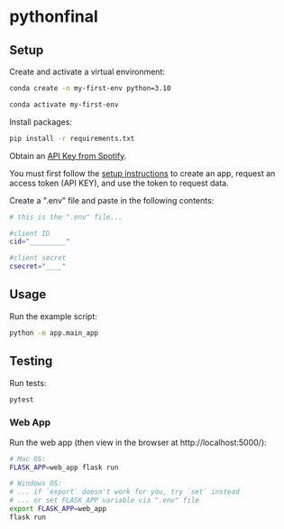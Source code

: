 # pythonfinal

## Setup

Create and activate a virtual environment:

```sh
conda create -n my-first-env python=3.10

conda activate my-first-env
```

Install packages:
```sh
pip install -r requirements.txt
```

Obtain an [API Key from Spotify](https://developer.spotify.com/documentation/web-api/tutorials/getting-started).

You must first follow the [setup instructions](https://developer.spotify.com/documentation/web-api/tutorials/getting-started) to create an app, request an access token (API KEY), and use the token to request data.

Create a ".env" file and paste in the following contents:

```sh
# this is the ".env" file...

#client ID
cid="_________"

#client secret
csecret="____"

```


## Usage

Run the example script:

```sh
python -m app.main_app

```


## Testing

Run tests:

```sh
pytest
```

### Web App

Run the web app (then view in the browser at http://localhost:5000/):

```sh
# Mac OS:
FLASK_APP=web_app flask run

# Windows OS:
# ... if `export` doesn't work for you, try `set` instead
# ... or set FLASK_APP variable via ".env" file
export FLASK_APP=web_app
flask run
```